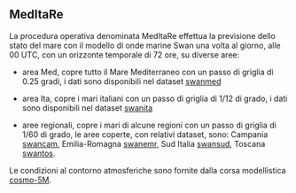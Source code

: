 ## MedItaRe

La procedura operativa denominata MedItaRe effettua la previsione
dello stato del mare con il modello di onde marine Swan una volta al
giorno, alle 00 UTC, con un orizzonte temporale di 72 ore, su diverse
aree:

- area Med, copre tutto il Mare Mediterraneo con un passo di griglia
  di 0.25 gradi, i dati sono disponibili nel dataset
  [swanmed](swanmed)

- area Ita, copre i mari italiani con un passo di griglia di 1/12 di
  grado, i dati sono disponibili nel dataset [swanita](swanita)

- aree regionali, copre i mari di alcune regioni con un passo di
  griglia di 1/60 di grado, le aree coperte, con relativi dataset,
  sono: Campania [swancam](swanre), Emilia-Romagna
  [swanemr](swanre), Sud Italia [swansud](swanre), Toscana
  [swantos](swanre).

Le condizioni al contorno atmosferiche sono fornite dalla corsa
modellistica [cosmo-5M](cosmo-5M).
